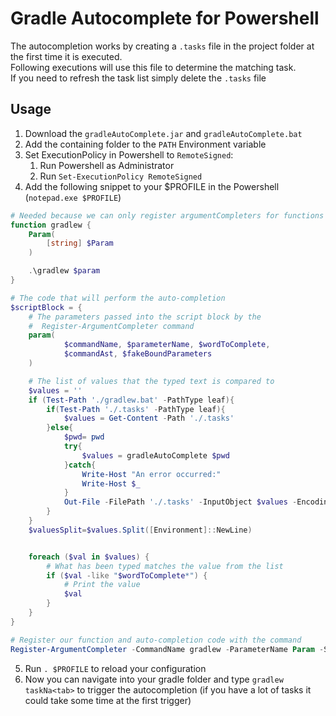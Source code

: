 # Gradle Autocomplete for Powershell
The autocompletion works by creating a `.tasks` file in the project folder at the first time it is executed.  
Following executions will use this file to determine the matching task.  
If you need to refresh the task list simply delete the `.tasks` file

## Usage
1. Download the `gradleAutoComplete.jar` and `gradleAutoComplete.bat` 
2. Add the containing folder to the `PATH` Environment variable
3. Set ExecutionPolicy in Powershell to `RemoteSigned`:
   1. Run Powershell as Administrator
   2. Run `Set-ExecutionPolicy RemoteSigned`
4. Add the following snippet to your $PROFILE in the Powershell (`notepad.exe $PROFILE`)

```powershell
# Needed because we can only register argumentCompleters for functions
function gradlew {
    Param(
        [string] $Param
    )

    .\gradlew $param
}

# The code that will perform the auto-completion
$scriptBlock = {
    # The parameters passed into the script block by the
    #  Register-ArgumentCompleter command
    param(
            $commandName, $parameterName, $wordToComplete,
            $commandAst, $fakeBoundParameters
    )

    # The list of values that the typed text is compared to
    $values = ''
    if (Test-Path './gradlew.bat' -PathType leaf){
        if(Test-Path './.tasks' -PathType leaf){
            $values = Get-Content -Path './.tasks'
        }else{
            $pwd= pwd
            try{
                $values = gradleAutoComplete $pwd
            }catch{
                Write-Host "An error occurred:"
                Write-Host $_
            }
            Out-File -FilePath './.tasks' -InputObject $values -Encoding ASCII
        }
    }
    $valuesSplit=$values.Split([Environment]::NewLine)


    foreach ($val in $values) {
        # What has been typed matches the value from the list
        if ($val -like "$wordToComplete*") {
            # Print the value
            $val
        }
    }
}

# Register our function and auto-completion code with the command
Register-ArgumentCompleter -CommandName gradlew -ParameterName Param -ScriptBlock $scriptBlock
```

5. Run `. $PROFILE` to reload your configuration
6. Now you can navigate into your gradle folder and type `gradlew taskNa<tab>` to trigger the autocompletion (if you have a lot of tasks it could take some time at the first trigger)
